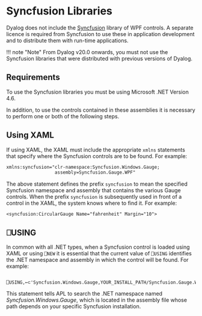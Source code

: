 <h1 class="heading"><span class="name">Syncfusion Libraries</span></h1>

Dyalog does not include the [Syncfusion](https://www.syncfusion.com/) library of WPF controls. A separate licence is required from Syncfusion to use these in application development and to distribute them with run-time applications.

!!! note "Note"
    From Dyalog v20.0 onwards, you must not use the Syncfusion libraries that were distributed with previous versions of Dyalog.


## Requirements

To use the Syncfusion libraries you must be using Microsoft .NET Version 4.6.

In addition, to use the controls contained in these assemblies it is necessary to perform one or both of the following steps.

## Using XAML

If using XAML, the XAML must include the appropriate `xmlns` statements that specify where the Syncfusion controls are to be found. For example:
```xml
xmlns:syncfusion="clr-namespace:Syncfusion.Windows.Gauge;
                  assembly=Syncfusion.Gauge.WPF"
```

The above statement defines the prefix `syncfusion` to mean the specified Syncfusion namespace and assembly that contains the various Gauge controls. When the prefix `syncfusion` is subsequently used in front of a control in the XAML, the system knows where to find it. For example:
```apl
<syncfusion:CircularGauge Name="fahrenheit" Margin="10">
```

## ⎕USING

In common with all .NET types, when a Syncfusion control is loaded using XAML or using `⎕NEW` it is essential that the current value of `⎕USING` identifies the .NET namespace and assembly in which the control will be found. For example:
```apl
       ⎕USING,←⊂'Syncfusion.Windows.Gauge,YOUR_INSTALL_PATH/Syncfusion.Gauge.WPF.dll'
```

This statement tells APL to search the .NET namespace named *Syncfusion.Windows.Gauge*, which is located in the assembly file whose path depends on your specific Syncfusion installation.
